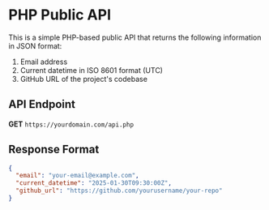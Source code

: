 # PHP Public API

This is a simple PHP-based public API that returns the following information in JSON format:

1. Email address
2. Current datetime in ISO 8601 format (UTC)
3. GitHub URL of the project's codebase

## API Endpoint

**GET** `https://yourdomain.com/api.php`

## Response Format

```json
{
  "email": "your-email@example.com",
  "current_datetime": "2025-01-30T09:30:00Z",
  "github_url": "https://github.com/yourusername/your-repo"
}

